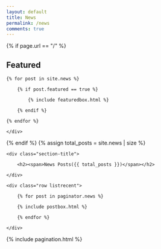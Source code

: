 ```yaml
---
layout: default
title: News
permalink: /news
comments: true
---
```


{% if page.url == "/" %}

<!-- Featured
================================================== -->
<section class="featured-posts">
    <div class="section-title">
        <h2><span>Featured</span></h2>
    </div>
    <div class="row">

    {% for post in site.news %}

        {% if post.featured == true %}

            {% include featuredbox.html %}

        {% endif %}

    {% endfor %}

    </div>
</section>

{% endif %}
{% assign total_posts = site.news | size %}
<!-- Posts Index
================================================== -->
<section class="recent-posts">

    <div class="section-title">

        <h2><span>News Posts({{ total_posts }})</span></h2>

    </div>

    <div class="row listrecent">

        {% for post in paginator.news %}

        {% include postbox.html %}

        {% endfor %}

    </div>

</section>

<!-- Pagination
================================================== -->
<div class="bottompagination">
<div class="pointerup"><i class="fa fa-caret-up"></i></div>
<span class="navigation" role="navigation">
    {% include pagination.html %}
</span>
</div>